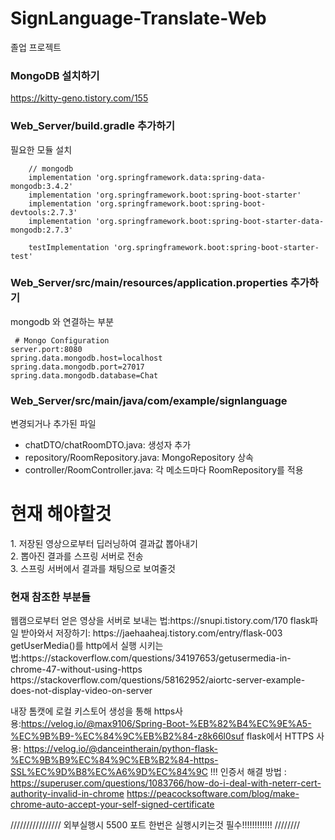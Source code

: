 # SignLanguage-Translate-Web
졸업 프로젝트

### MongoDB 설치하기
https://kitty-geno.tistory.com/155

### Web_Server/build.gradle 추가하기
필요한 모듈 설치
```
	// mongodb
	implementation 'org.springframework.data:spring-data-mongodb:3.4.2'
	implementation 'org.springframework.boot:spring-boot-starter'
	implementation 'org.springframework.boot:spring-boot-devtools:2.7.3'
	implementation 'org.springframework.boot:spring-boot-starter-data-mongodb:2.7.3'

	testImplementation 'org.springframework.boot:spring-boot-starter-test'
```

### Web_Server/src/main/resources/application.properties 추가하기
mongodb 와 연결하는 부분
``` 
 # Mongo Configuration
server.port:8080
spring.data.mongodb.host=localhost
spring.data.mongodb.port=27017
spring.data.mongodb.database=Chat
```

### Web_Server/src/main/java/com/example/signlanguage
변경되거나 추가된 파일
- chatDTO/chatRoomDTO.java: 생성자 추가
- repository/RoomRepository.java: MongoRepository 상속
- controller/RoomController.java: 각 메소드마다 RoomRepository를 적용


<h1>현재 해야할것</h1>
1. 저장된 영상으로부터 딥러닝하여 결과값 뽑아내기<br>    
2. 뽑아진 결과를 스프링 서버로 전송<br>   
3. 스프링 서버에서 결과를 채팅으로 보여줄것<br>    

<h3> 현재 참조한 부분들</h3>
웹캠으로부터 얻은 영상을 서버로 보내는 법:https://snupi.tistory.com/170
flask파일 받아와서 저장하기: https://jaehaaheaj.tistory.com/entry/flask-003
getUserMedia()를 http에서 실행 시키는 법:https://stackoverflow.com/questions/34197653/getusermedia-in-chrome-47-without-using-https
https://stackoverflow.com/questions/58162952/aiortc-server-example-does-not-display-video-on-server

내장 톰캣에 로컬 키스토어 생성을 통해 https사용:https://velog.io/@max9106/Spring-Boot-%EB%82%B4%EC%9E%A5-%EC%9B%B9-%EC%84%9C%EB%B2%84-z8k66l0suf
flask에서 HTTPS 사용: https://velog.io/@danceintherain/python-flask-%EC%9B%B9%EC%84%9C%EB%B2%84-https-SSL%EC%9D%B8%EC%A6%9D%EC%84%9C
!!! 인증서 해결 방법 : https://superuser.com/questions/1083766/how-do-i-deal-with-neterr-cert-authority-invalid-in-chrome
                     https://peacocksoftware.com/blog/make-chrome-auto-accept-your-self-signed-certificate

////////////////
외부실행시 5500 포트 한번은 실행시키는것 필수!!!!!!!!!!!!
////////